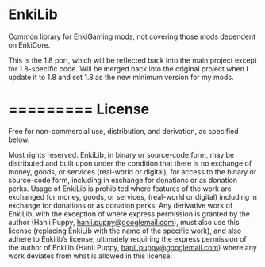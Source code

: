 EnkiLib
=========

Common library for EnkiGaming mods, not covering those mods dependent on EnkiCore.

This is the 1.8 port, which will be reflected back into the main project except for 1.8-specific code. Will be merged back into the original project when I update it to 1.8 and set 1.8 as the new minimum version for my mods.

=========
License
=========

Free for non-commercial use, distribution, and derivation, as specified below.

Most rights reserved. EnkiLib, in binary or source-code form, may be distributed and built upon under the condition that there is no exchange of money, goods, or services (real-world or digital), for access to the binary or source-code form, including in exchange for donations or as donation perks. Usage of EnkiLib is prohibited where features of the work are exchanged for money, goods, or services, (real-world or digital) including in exchange for donations or as donation perks. Any derivative work of EnkiLib, with the exception of where express permission is granted by the author (Hanii Puppy, hanii.puppy@googlemail.com), must also use this license (replacing EnkiLib with the name of the specific work), and also adhere to Enkilib’s license, ultimately requiring the express permission of the author of Enkilib (Hanii Puppy, hanii.puppy@googlemail.com) where any work deviates from what is allowed in this license.